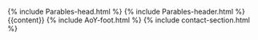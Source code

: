 {% include Parables-head.html %}
{% include Parables-header.html %}
{{content}}
{% include AoY-foot.html %}
{% include contact-section.html %}
<script type="text/javascript" src="../script/victor'sScripts/recentposts.js"></script>
